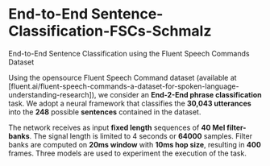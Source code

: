 # End-to-End Sentence-Classification-FSCs-Schmalz
End-to-End Sentence Classification using the Fluent Speech Commands Dataset 

Using the opensource Fluent Speech Command dataset (available at [fluent.ai/fluent-speech-commands-a-dataset-for-spoken-language-understanding-research]), we consider an **End-2-End phrase classification** task. We adopt a neural framework that classifies the **30,043 utterances** into the **248** possible **sentences** contained in the dataset. 

The network receives as input **fixed length** sequences of **40 Mel filter-banks**. The signal length is limited to 4 seconds or **64000** samples. Filter banks are computed on **20ms window** with **10ms hop size**, resulting in **400** frames. Three models are used to experiment the execution of the task. 
